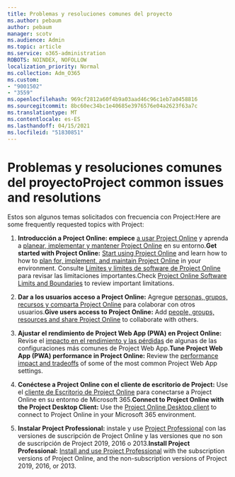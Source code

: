 ```yaml
---
title: Problemas y resoluciones comunes del proyecto
ms.author: pebaum
author: pebaum
manager: scotv
ms.audience: Admin
ms.topic: article
ms.service: o365-administration
ROBOTS: NOINDEX, NOFOLLOW
localization_priority: Normal
ms.collection: Adm_O365
ms.custom:
- "9001502"
- "3559"
ms.openlocfilehash: 969cf2812a60f4b9a03aad46c96c1eb7a0458816
ms.sourcegitcommit: 8bc60ec34bc1e40685e3976576e04a2623f63a7c
ms.translationtype: MT
ms.contentlocale: es-ES
ms.lasthandoff: 04/15/2021
ms.locfileid: "51830851"
---
```

# <a name="project-common-issues-and-resolutions"></a><span data-ttu-id="91e14-102">Problemas y resoluciones comunes del proyecto</span><span class="sxs-lookup"><span data-stu-id="91e14-102">Project common issues and resolutions</span></span>

<span data-ttu-id="91e14-103">Estos son algunos temas solicitados con frecuencia con Project:</span><span class="sxs-lookup"><span data-stu-id="91e14-103">Here are some frequently requested topics with Project:</span></span>

1. <span data-ttu-id="91e14-104">**Introducción a Project Online: empiece**  [a usar Project Online](https://docs.microsoft.com/ProjectOnline/get-started-with-project-online) y aprenda a [planear, implementar y mantener Project Online](https://docs.microsoft.com/projectonline/project-online) en su entorno.</span><span class="sxs-lookup"><span data-stu-id="91e14-104">**Get started with Project Online:**  [Start using Project Online](https://docs.microsoft.com/ProjectOnline/get-started-with-project-online) and learn how to how to [plan for, implement, and maintain Project Online](https://docs.microsoft.com/projectonline/project-online) in your environment.</span></span> <span data-ttu-id="91e14-105">Consulte [Límites y límites de software de Project Online](https://docs.microsoft.com/ProjectOnline/project-online-software-boundaries-and-limits) para revisar las limitaciones importantes.</span><span class="sxs-lookup"><span data-stu-id="91e14-105">Check [Project Online Software Limits and Boundaries](https://docs.microsoft.com/ProjectOnline/project-online-software-boundaries-and-limits) to review important limitations.</span></span>

2. <span data-ttu-id="91e14-106">**Dar a los usuarios acceso a Project Online:** Agregue [personas, grupos, recursos y comparta Project Online](https://docs.microsoft.com/projectonline/step-2-add-people-to-project-online) para colaborar con otros usuarios.</span><span class="sxs-lookup"><span data-stu-id="91e14-106">**Give users access to Project Online:** Add [people, groups, resources and share Project Online](https://docs.microsoft.com/projectonline/step-2-add-people-to-project-online) to collaborate with others.</span></span> 

3. <span data-ttu-id="91e14-107">**Ajustar el rendimiento de Project Web App (PWA) en Project Online:** Revise el [impacto en el rendimiento y las pérdidas](https://docs.microsoft.com/projectonline/tune-project-online-performance) de algunas de las configuraciones más comunes de Project Web App.</span><span class="sxs-lookup"><span data-stu-id="91e14-107">**Tune Project Web App (PWA) performance in Project Online:** Review the [performance impact and tradeoffs](https://docs.microsoft.com/projectonline/tune-project-online-performance) of some of the most common Project Web App settings.</span></span>

4. <span data-ttu-id="91e14-108">**Conéctese a Project Online con el cliente de escritorio de Project:** Use el [cliente de Escritorio de Project Online](https://docs.microsoft.com/projectonline/connect-to-project-online-with-the-project-online-desktop-client) para conectarse a Project Online en su entorno de Microsoft 365.</span><span class="sxs-lookup"><span data-stu-id="91e14-108">**Connect to Project Online with the Project Desktop Client:** Use the [Project Online Desktop client](https://docs.microsoft.com/projectonline/connect-to-project-online-with-the-project-online-desktop-client) to connect to Project Online in your Microsoft 365 environment.</span></span> 

5. <span data-ttu-id="91e14-109">**Instalar Project Professional:** instale y use [Project Professional](https://support.office.com/article/install-project-7059249b-d9fe-4d61-ab96-5c5bf435f281) con las versiones de suscripción de Project Online y las versiones que no son de suscripción de Project 2019, 2016 o 2013.</span><span class="sxs-lookup"><span data-stu-id="91e14-109">**Install Project Professional:** [Install and use Project Professional](https://support.office.com/article/install-project-7059249b-d9fe-4d61-ab96-5c5bf435f281) with the subscription versions of Project Online, and the non-subscription versions of Project 2019, 2016, or 2013.</span></span>
